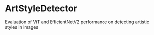 # ArtStyleDetector

Evaluation of ViT and EfficientNetV2 performance on detecting artistic styles in images
